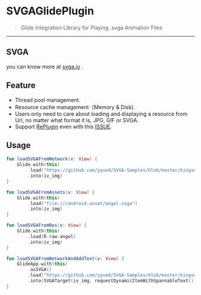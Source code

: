# SVGAGlidePlugin
> Glide Integration Library for Playing .svga Animation Files

---

## SVGA
you can know more at [svga.io][1] .

## Feature

- Thread pool management.
- Resource cache management（Memory & Disk).
- Users only need to care about loading and displaying a resource from Url, no matter what format it is, JPG, GIF or SVGA.
- Support [RePlugin][2] even with this [ISSUE][3]. 

## Usage

```kotlin
fun loadSVGAFromNetwork(v: View) {
    Glide.with(this)
        .load("https://github.com/yyued/SVGA-Samples/blob/master/kingset.svga?raw=true")
        .into(iv_img)
}

fun loadSVGAFromAssets(v: View) {
    Glide.with(this)
        .load("file:///android_asset/angel.svga")
        .into(iv_img)
}

fun loadSVGAFromRes(v: View) {
    Glide.with(this)
        .load(R.raw.angel)
        .into(iv_img)
}

fun loadSVGAFromNetworkAndAddText(v: View) {
    GlideApp.with(this)
        .asSVGA()
        .load("https://github.com/yyued/SVGA-Samples/blob/master/kingset.svga?raw=true")
        .into(SVGATarget(iv_img, requestDynamicItemWithSpannableText()))
}
```


  [1]: http://svga.io/
  [2]: https://github.com/Qihoo360/RePlugin
  [3]: https://github.com/Qihoo360/RePlugin/issues/351
